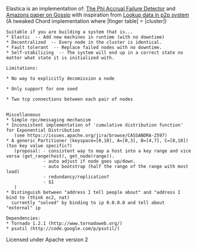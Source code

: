 Elastica is an implementation of:  [The Phi Accrual Failure Detector] and [Amazons paper on Gossip] with inspiration from
[Lookup data in p2p system] (A tweaked Chord implementation where |finger table| = |cluster|)

[The Phi Accrual Failure Detector]: http://ddg.jaist.ac.jp/pub/HDY+04.pdf 
[Amazons paper on Gossip]: http://www.cs.cornell.edu/home/rvr/papers/flowgossip.pdf
[Lookup data in p2p system]: http://www.google.se/url?sa=t&rct=j&q=lookup%20in%20p2p%20system%20&source=web&cd=3&ved=0CDkQFjAC&url=http%3A%2F%2Fwww.cs.berkeley.edu%2F~istoica%2Fpapers%2F2003%2Fcacm03.pdf&ei=PcUET4GgJY6K4gSnlcSNCA&usg=AFQjCNFD1N8Y7VrxHhwDoKFaTNfO32wG9A&cad=rja

    Suitable if you are building a system that is...
    * Elastic  -- Add new machines in runtime (with no downtime)
    * Decentralized  -- Every node in the cluster is identical.  
    * Fault tolerant  -- Replace failed nodes with no downtime. 
    * Self-stabilizing  -- The system will end up in a correct state no matter what state it is initialized with.
    
    Limitations:
    
    * No way to explicitly decomission a node

    * Only support for one seed
    
    * Two tcp connections between each pair of nodes


    Miscellaneous
    * Simple rpc/messaging mechanism
    * Inconsistent implementation of 'cumulative distribution function' for Exponential Distribution  
       (see https://issues.apache.org/jira/browse/CASSANDRA-2597)
    * A generic Partitioner (keyspace=[0,10], A=[0,3], B=[4,7], C=[8,10]) (too key value specific?)
       (proposal: - consistent way to map a host into a key range and vice versa (get_range(host), get_node(range)). 
                  - auto adjust if node goes up/down. 
                  - auto bootstrap (half the range of the range with most load)     
                  - redundancy/replication?
                  - $1
       )
    * Distinguish between "address I tell people about" and "address I bind to (think ec2, nat)
      currently "solved" by binding to ip 0.0.0.0 and tell about "external" ip

    Dependencies:
    * Tornado 1.2.1 (http://www.tornadoweb.org/)
    * psutil (http://code.google.com/p/psutil/)

Licensed under Apache version 2